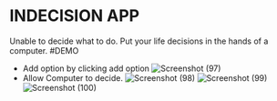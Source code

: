 # INDECISION  APP
Unable to decide what to do. Put your life decisions in the hands of a computer.
#DEMO
- Add option by clicking add option
![Screenshot (97)](https://user-images.githubusercontent.com/42304018/59523590-566fb480-8eef-11e9-807c-bc19c04dac0e.png)
- Allow Computer to decide.
![Screenshot (98)](https://user-images.githubusercontent.com/42304018/59523616-625b7680-8eef-11e9-9879-e793eadee272.png)
![Screenshot (99)](https://user-images.githubusercontent.com/42304018/59523627-68515780-8eef-11e9-834c-531927d773df.png)
![Screenshot (100)](https://user-images.githubusercontent.com/42304018/59523636-6be4de80-8eef-11e9-98ce-3c1a2b050dba.png)
